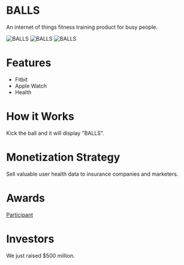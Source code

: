 # BALLS

An internet of things fitness training product for busy people. 

![BALLS](website/balls1.gif)
![BALLS](website/balls2.gif)
![BALLS](website/balls3.gif)

# Features

* Fitbit
* Apple Watch
* Health

# How it Works

Kick the ball and it will display "BALLS".

# Monetization Strategy

Sell valuable user health data to insurance companies and marketers.

# Awards

[Participant](https://stupidhackathon.github.io/)

# Investors

We just raised $500 million.
